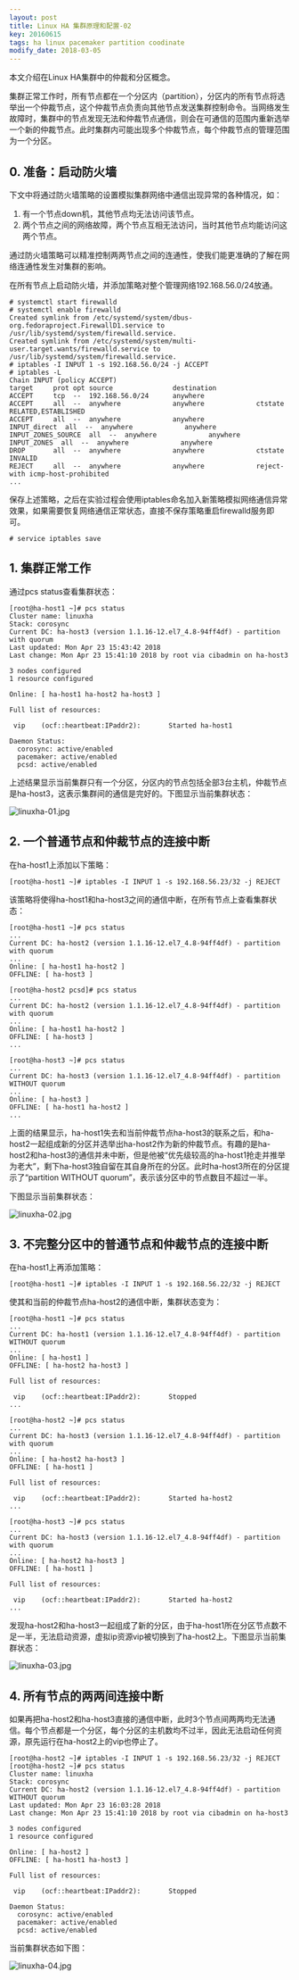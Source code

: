 ```yaml
---
layout: post
title: Linux HA 集群原理和配置-02
key: 20160615
tags: ha linux pacemaker partition coodinate
modify_date: 2018-03-05
---
```


本文介绍在Linux HA集群中的仲裁和分区概念。

<!--more-->

集群正常工作时，所有节点都在一个分区内（partition），分区内的所有节点将选举出一个仲裁节点，这个仲裁节点负责向其他节点发送集群控制命令。当网络发生故障时，集群中的节点发现无法和仲裁节点通信，则会在可通信的范围内重新选举一个新的仲裁节点。此时集群内可能出现多个仲裁节点，每个仲裁节点的管理范围为一个分区。

## 0. 准备：启动防火墙

下文中将通过防火墙策略的设置模拟集群网络中通信出现异常的各种情况，如：
1. 有一个节点down机，其他节点均无法访问该节点。
2. 两个节点之间的网络故障，两个节点互相无法访问，当时其他节点均能访问这两个节点。

通过防火墙策略可以精准控制两两节点之间的连通性，使我们能更准确的了解在网络连通性发生对集群的影响。

在所有节点上启动防火墙，并添加策略对整个管理网络192.168.56.0/24放通。
```
# systemctl start firewalld
# systemctl enable firewalld
Created symlink from /etc/systemd/system/dbus-org.fedoraproject.FirewallD1.service to /usr/lib/systemd/system/firewalld.service.
Created symlink from /etc/systemd/system/multi-user.target.wants/firewalld.service to /usr/lib/systemd/system/firewalld.service.
# iptables -I INPUT 1 -s 192.168.56.0/24 -j ACCEPT   
# iptables -L
Chain INPUT (policy ACCEPT)
target     prot opt source               destination         
ACCEPT     tcp  --  192.168.56.0/24      anywhere            
ACCEPT     all  --  anywhere             anywhere             ctstate RELATED,ESTABLISHED
ACCEPT     all  --  anywhere             anywhere            
INPUT_direct  all  --  anywhere             anywhere            
INPUT_ZONES_SOURCE  all  --  anywhere             anywhere            
INPUT_ZONES  all  --  anywhere             anywhere            
DROP       all  --  anywhere             anywhere             ctstate INVALID
REJECT     all  --  anywhere             anywhere             reject-with icmp-host-prohibited
...
```

保存上述策略，之后在实验过程会使用iptables命名加入新策略模拟网络通信异常效果，如果需要恢复网络通信正常状态，直接不保存策略重启firewalld服务即可。

```
# service iptables save  
```

## 1. 集群正常工作

通过pcs status查看集群状态：

```
[root@ha-host1 ~]# pcs status        
Cluster name: linuxha
Stack: corosync
Current DC: ha-host3 (version 1.1.16-12.el7_4.8-94ff4df) - partition with quorum
Last updated: Mon Apr 23 15:43:42 2018
Last change: Mon Apr 23 15:41:10 2018 by root via cibadmin on ha-host3

3 nodes configured
1 resource configured

Online: [ ha-host1 ha-host2 ha-host3 ]

Full list of resources:

 vip    (ocf::heartbeat:IPaddr2):       Started ha-host1

Daemon Status:
  corosync: active/enabled
  pacemaker: active/enabled
  pcsd: active/enabled
```
上述结果显示当前集群只有一个分区，分区内的节点包括全部3台主机，仲裁节点是ha-host3，这表示集群间的通信是完好的。下图显示当前集群状态：

![linuxha-01.jpg](http://o7gg8x7fi.bkt.clouddn.com/linuxha-01.jpg)

## 2. 一个普通节点和仲裁节点的连接中断

在ha-host1上添加以下策略：
```
[root@ha-host1 ~]# iptables -I INPUT 1 -s 192.168.56.23/32 -j REJECT  
```
该策略将使得ha-host1和ha-host3之间的通信中断，在所有节点上查看集群状态：
```
[root@ha-host1 ~]# pcs status
...
Current DC: ha-host2 (version 1.1.16-12.el7_4.8-94ff4df) - partition with quorum
...
Online: [ ha-host1 ha-host2 ]
OFFLINE: [ ha-host3 ]
```
```
[root@ha-host2 pcsd]# pcs status
...
Current DC: ha-host2 (version 1.1.16-12.el7_4.8-94ff4df) - partition with quorum
...
Online: [ ha-host1 ha-host2 ]
OFFLINE: [ ha-host3 ]
...
```
```
[root@ha-host3 ~]# pcs status 
...
Current DC: ha-host3 (version 1.1.16-12.el7_4.8-94ff4df) - partition WITHOUT quorum
...
Online: [ ha-host3 ]
OFFLINE: [ ha-host1 ha-host2 ]
...
```

上面的结果显示，ha-host1失去和当前仲裁节点ha-host3的联系之后，和ha-host2一起组成新的分区并选举出ha-host2作为新的仲裁节点。有趣的是ha-host2和ha-host3的通信并未中断，但是他被“优先级较高的ha-host1抢走并推举为老大”，剩下ha-host3独自留在其自身所在的分区。此时ha-host3所在的分区提示了“partition WITHOUT quorum”，表示该分区中的节点数目不超过一半。

下图显示当前集群状态：

![linuxha-02.jpg](http://o7gg8x7fi.bkt.clouddn.com/linuxha-02.jpg)

## 3. 不完整分区中的普通节点和仲裁节点的连接中断

在ha-host1上再添加策略：
```
[root@ha-host1 ~]# iptables -I INPUT 1 -s 192.168.56.22/32 -j REJECT    
```
使其和当前的仲裁节点ha-host2的通信中断，集群状态变为：
```
[root@ha-host1 ~]# pcs status
...
Current DC: ha-host1 (version 1.1.16-12.el7_4.8-94ff4df) - partition WITHOUT quorum
...
Online: [ ha-host1 ]
OFFLINE: [ ha-host2 ha-host3 ]

Full list of resources:

 vip    (ocf::heartbeat:IPaddr2):       Stopped
...
```
```
[root@ha-host2 ~]# pcs status
...
Current DC: ha-host3 (version 1.1.16-12.el7_4.8-94ff4df) - partition with quorum
...
Online: [ ha-host2 ha-host3 ]
OFFLINE: [ ha-host1 ]

Full list of resources:

 vip    (ocf::heartbeat:IPaddr2):       Started ha-host2
...
```
```
[root@ha-host3 ~]# pcs status
...
Current DC: ha-host3 (version 1.1.16-12.el7_4.8-94ff4df) - partition with quorum
...
Online: [ ha-host2 ha-host3 ]
OFFLINE: [ ha-host1 ]

Full list of resources:

 vip    (ocf::heartbeat:IPaddr2):       Started ha-host2
...
```
发现ha-host2和ha-host3一起组成了新的分区，由于ha-host1所在分区节点数不足一半，无法启动资源，虚拟ip资源vip被切换到了ha-host2上。下图显示当前集群状态：

![linuxha-03.jpg](http://o7gg8x7fi.bkt.clouddn.com/linuxha-03.jpg)

## 4. 所有节点的两两间连接中断

如果再把ha-host2和ha-host3直接的通信中断，此时3个节点间两两均无法通信。每个节点都是一个分区，每个分区的主机数均不过半，因此无法启动任何资源，原先运行在ha-host2上的vip也停止了。

```
[root@ha-host2 ~]# iptables -I INPUT 1 -s 192.168.56.23/32 -j REJECT    
[root@ha-host2 ~]# pcs status
Cluster name: linuxha
Stack: corosync
Current DC: ha-host2 (version 1.1.16-12.el7_4.8-94ff4df) - partition WITHOUT quorum
Last updated: Mon Apr 23 16:03:28 2018
Last change: Mon Apr 23 15:41:10 2018 by root via cibadmin on ha-host3

3 nodes configured
1 resource configured

Online: [ ha-host2 ]
OFFLINE: [ ha-host1 ha-host3 ]

Full list of resources:

 vip    (ocf::heartbeat:IPaddr2):       Stopped

Daemon Status:
  corosync: active/enabled
  pacemaker: active/enabled
  pcsd: active/enabled
```

当前集群状态如下图：

![linuxha-04.jpg](http://o7gg8x7fi.bkt.clouddn.com/linuxha-04.jpg)